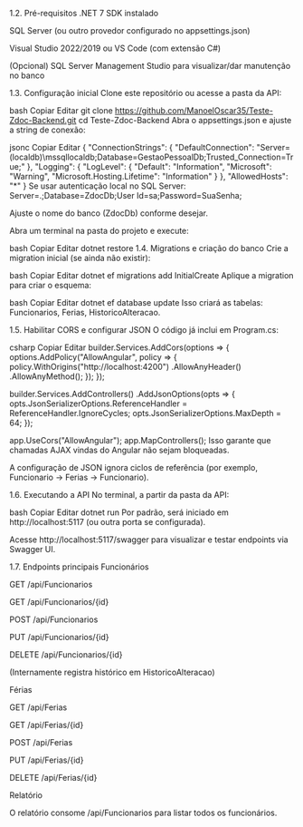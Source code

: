 1.2. Pré-requisitos
.NET 7 SDK instalado

SQL Server (ou outro provedor configurado no appsettings.json)

Visual Studio 2022/2019 ou VS Code (com extensão C#)

(Opcional) SQL Server Management Studio para visualizar/dar manutenção no banco

1.3. Configuração inicial
Clone este repositório ou acesse a pasta da API:

bash
Copiar
Editar
git clone https://github.com/ManoelOscar35/Teste-Zdoc-Backend.git
cd Teste-Zdoc-Backend
Abra o appsettings.json e ajuste a string de conexão:

jsonc
Copiar
Editar
{
  "ConnectionStrings": {
     "DefaultConnection": "Server=(localdb)\\mssqllocaldb;Database=GestaoPessoalDb;Trusted_Connection=True;"
  },
  "Logging": {
    "LogLevel": {
      "Default": "Information",
      "Microsoft": "Warning",
      "Microsoft.Hosting.Lifetime": "Information"
    }
  },
  "AllowedHosts": "*"
}
Se usar autenticação local no SQL Server: Server=.;Database=ZdocDb;User Id=sa;Password=SuaSenha;

Ajuste o nome do banco (ZdocDb) conforme desejar.

Abra um terminal na pasta do projeto e execute:

bash
Copiar
Editar
dotnet restore
1.4. Migrations e criação do banco
Crie a migration inicial (se ainda não existir):

bash
Copiar
Editar
dotnet ef migrations add InitialCreate
Aplique a migration para criar o esquema:

bash
Copiar
Editar
dotnet ef database update
Isso criará as tabelas: Funcionarios, Ferias, HistoricoAlteracao.

1.5. Habilitar CORS e configurar JSON
O código já inclui em Program.cs:

csharp
Copiar
Editar
builder.Services.AddCors(options =>
{
    options.AddPolicy("AllowAngular", policy =>
    {
        policy.WithOrigins("http://localhost:4200")
              .AllowAnyHeader()
              .AllowAnyMethod();
    });
});

builder.Services.AddControllers()
    .AddJsonOptions(opts =>
    {
        opts.JsonSerializerOptions.ReferenceHandler = ReferenceHandler.IgnoreCycles;
        opts.JsonSerializerOptions.MaxDepth = 64;
    });

app.UseCors("AllowAngular");
app.MapControllers();
Isso garante que chamadas AJAX vindas do Angular não sejam bloqueadas.

A configuração de JSON ignora ciclos de referência (por exemplo, Funcionario → Ferias → Funcionario).

1.6. Executando a API
No terminal, a partir da pasta da API:

bash
Copiar
Editar
dotnet run
Por padrão, será iniciado em http://localhost:5117 (ou outra porta se configurada).

Acesse http://localhost:5117/swagger para visualizar e testar endpoints via Swagger UI.

1.7. Endpoints principais
Funcionários

GET /api/Funcionarios

GET /api/Funcionarios/{id}

POST /api/Funcionarios

PUT /api/Funcionarios/{id}

DELETE /api/Funcionarios/{id}

(Internamente registra histórico em HistoricoAlteracao)

Férias

GET /api/Ferias

GET /api/Ferias/{id}

POST /api/Ferias

PUT /api/Ferias/{id}

DELETE /api/Ferias/{id}

Relatório

O relatório consome /api/Funcionarios para listar todos os funcionários.
